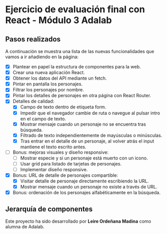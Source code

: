 # Ejercicio de evaluación final con React - Módulo 3 Adalab

## Pasos realizados

A continuación se muestra una lista de las nuevas funcionalidades que vamos a ir añadiendo en la página:

- [x] Plantear en papel la estructura de componentes para la web.
- [x] Crear una nueva aplicación React.
- [x] Obtener los datos del API mediante un fetch.
- [x] Pintar en pantalla los personajes.
- [x] Filtrar los personajes por nombre.
- [x] Pintar los detalles de personajes en otra página con React Router.
- [x] Detalles de calidad: 
  - [x] Campo de texto dentro de etiqueta form.
  - [x] Impedir que el navegador cambie de ruta o navegue al pulsar intro en el campo de texto.
  - [x] Mostrar mensaje cuando un personaje no se encuentra tras búsqueda.
  - [x] Filtrado de texto independientemente de mayúsculas o minúsculas.
  - [x] Tras entrar en el detalle de un personaje, al volver atrás el input mantiene el texto escrito antes.
- [ ] Bonus: mejoras visuales y diseño responsive:
  - [ ] Mostrar especie y si un personaje está muerto con un icono.
  - [ ] Usar grid para listado de tarjetas de personajes.
  - [ ] Implementar diseño responsive.
- [x] Bonus: URL de detalle de personajes compartible:
  - [x] Visitar detalle de personaje directamente escribiendo la URL.
  - [x] Mostrar mensaje cuando un personaje no existe a través de URL.
- [x] Bonus: ordenación de los personajes alfabéticamente en la búsqueda.

## Jerarquía de componentes

Este proyecto ha sido desarrollado por **Leire Ordeñana Madina** como alumna de Adalab.

